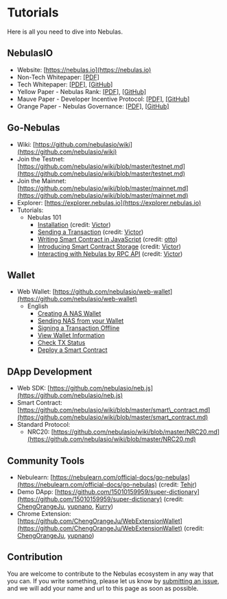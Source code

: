 # Tutorials
Here is all you need to dive into Nebulas.

## NebulasIO

* Website: [https://nebulas.io](https://nebulas.io)
* Non-Tech Whitepaper: [[PDF]](https://nebulas.io/docs/NebulasWhitepaper.pdf)
* Tech Whitepaper: [[PDF]](https://nebulas.io/docs/NebulasTechnicalWhitepaper.pdf), [[GitHub]](https://github.com/nebulasio/whitepaper)
* Yellow Paper - Nebulas Rank: [[PDF]](https://nebulas.io/docs/NebulasYellowpaper.pdf), [[GitHub]](https://github.com/nebulasio/nr-report)
* Mauve Paper - Developer Incentive Protocol: [[PDF]](https://nebulas.io/docs/NebulasMauvepaper.pdf), [[GitHub]](https://github.com/nebulasio/dip-report)
* Orange Paper - Nebulas Governance: [[PDF]](https://nebulas.io/docs/NebulasOrangepaper.pdf), [[GitHub]](https://github.com/nebulasio/governance-paper)

## Go-Nebulas

* Wiki: [https://github.com/nebulasio/wiki](https://github.com/nebulasio/wiki)
* Join the Testnet: [https://github.com/nebulasio/wiki/blob/master/testnet.md](https://github.com/nebulasio/wiki/blob/master/testnet.md)
* Join the Mainnet: [https://github.com/nebulasio/wiki/blob/master/mainnet.md](https://github.com/nebulasio/wiki/blob/master/mainnet.md)
* Explorer: [https://explorer.nebulas.io](https://explorer.nebulas.io)
* Tutorials:
  * Nebulas 101
    * [Installation](https://github.com/nebulasio/nebdocs/blob/master/docs/go-nebulas/tutorials/01-installation.md) \(credit: [Victor](https://github.com/victorychain)\)
    * [Sending a Transaction](https://github.com/nebulasio/nebdocs/blob/master/docs/go-nebulas/tutorials/02-transaction.md) \(credit: [Victor](https://github.com/victorychain)\)
    * [Writing Smart Contract in JavaScript](https://github.com/nebulasio/nebdocs/blob/master/docs/go-nebulas/tutorials/03-smart-contracts-javascript.md) \(credit: [otto](https://github.com/ottokafka)\)
    * [Introducing Smart Contract Storage](https://github.com/nebulasio/nebdocs/blob/master/docs/go-nebulas/tutorials/04-smart-contract-storage.md) \(credit: [Victor](https://github.com/victorychain)\)
    * [Interacting with Nebulas by RPC API](https://github.com/nebulasio/nebdocs/blob/master/docs/go-nebulas/tutorials/05-interacting-with-nebulas-by-rpc-api.md) \(credit: [Victor](https://github.com/victorychain)\)

## Wallet

* Web Wallet: [https://github.com/nebulasio/web-wallet](https://github.com/nebulasio/web-wallet)
  * English
    * [Creating A NAS Wallet](https://medium.com/nebulasio/creating-a-nas-wallet-9d01b5fa2df6)
    * [Sending NAS from your Wallet](https://medium.com/nebulasio/sending-nas-from-your-wallet-be1b958c4e5d)
    * [Signing a Transaction Offline](https://medium.com/nebulasio/signing-a-transaction-offline-ae8278f45201)
    * [View Wallet Information](https://medium.com/nebulasio/view-wallet-information-fcea3ea35d94)
    * [Check TX Status](https://medium.com/nebulasio/check-tx-status-8dc7dd9b79de)
    * [Deploy a Smart Contract](https://medium.com/nebulasio/deploy-a-smart-contract-1e781e13c22e)

## DApp Development

* Web SDK: [https://github.com/nebulasio/neb.js](https://github.com/nebulasio/neb.js)
* Smart Contract: [https://github.com/nebulasio/wiki/blob/master/smart\_contract.md](https://github.com/nebulasio/wiki/blob/master/smart_contract.md)
* Standard Protocol:
  * NRC20: [https://github.com/nebulasio/wiki/blob/master/NRC20.md](https://github.com/nebulasio/wiki/blob/master/NRC20.md)

## Community Tools

* Nebulearn: [https://nebulearn.com/official-docs/go-nebulas](https://nebulearn.com/official-docs/go-nebulas) \(credit: [Tehjr](https://github.com/HermantNET)\)
* Demo DApp: [https://github.com/15010159959/super-dictionary](https://github.com/15010159959/super-dictionary) \(credit: [ChengOrangeJu](https://github.com/ChengOrangeJu), [yupnano](https://github.com/yupnano), [Kurry](https://github.com/15010159959)\)
* Chrome Extension: [https://github.com/ChengOrangeJu/WebExtensionWallet](https://github.com/ChengOrangeJu/WebExtensionWallet) \(credit: [ChengOrangeJu](https://github.com/ChengOrangeJu), [yupnano](https://github.com/yupnano)\)

## Contribution

You are welcome to contribute to the Nebulas ecosystem in any way that you can. If you write something, please let us know by [submitting an issue](https://github.com/nebulasio/wiki/issues/new), and we will add your name and url to this page as soon as possible.

